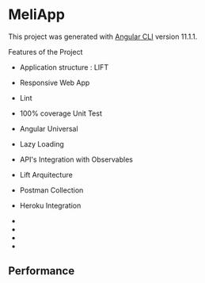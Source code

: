 # MeliApp

This project was generated with [Angular CLI](https://github.com/angular/angular-cli) version 11.1.1.

Features of the Project

- Application structure : LIFT
- Responsive Web App
- Lint
- 100% coverage Unit Test
- Angular Universal
- Lazy Loading
- API's Integration with Observables
- Lift Arquitecture
- Postman Collection
- Heroku Integration

- [commitlint]: https://commitlint.js.org/#/
- [husky]: https://www.npmjs.com/package/husky
- [normalizecss]: https://necolas.github.io/normalize.css/
- [lift]: https://angular.io/guide/styleguide#lift

## Performance
